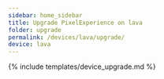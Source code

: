 ```yaml
---
sidebar: home_sidebar
title: Upgrade PixelExperience on lava
folder: upgrade
permalink: /devices/lava/upgrade/
device: lava
---
```

{% include templates/device_upgrade.md %}
